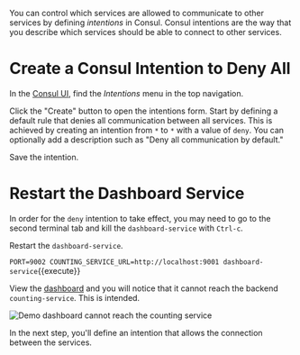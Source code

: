 You can control which services are allowed to communicate to other services by defining _intentions_ in Consul. Consul intentions are the way that you describe which services should be able to connect to other services.

# Create a Consul Intention to Deny All

In the [Consul UI](https://[[HOST_SUBDOMAIN]]-8500-[[KATACODA_HOST]].environments.katacoda.com/), find the _Intentions_ menu in the top navigation.

Click the "Create" button to open the intentions form. Start by defining a default rule that denies all communication between all services. This is achieved by creating an intention from `*` to `*` with a value of `deny`. You can optionally add a description such as "Deny all communication by default."

Save the intention.

# Restart the Dashboard Service

In order for the `deny` intention to take effect, you may need to go to the second terminal tab and kill the `dashboard-service` with `Ctrl-c`. 

Restart the `dashboard-service`.

`PORT=9002 COUNTING_SERVICE_URL=http://localhost:9001 dashboard-service`{{execute}}

View the [dashboard](https://[[HOST_SUBDOMAIN]]-9002-[[KATACODA_HOST]].environments.katacoda.com/) and you will notice that it cannot reach the backend `counting-service`. This is intended.

<img src="https://hashicorp-education.s3-us-west-2.amazonaws.com/katacoda/consul-connect/images/3-3-dashboard-unreachable.png" alt="Demo dashboard cannot reach the counting service" title="Demo dashboard cannot reach the counting service">

In the next step, you'll define an intention that allows the connection between the services.
